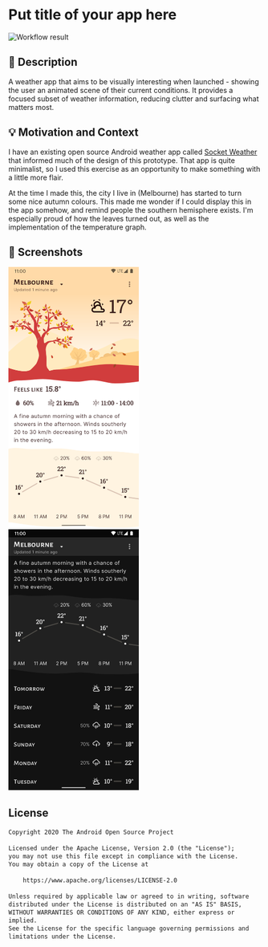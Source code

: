 # Put title of your app here

<!--- Replace <OWNER> with your Github Username and <REPOSITORY> with the name of your repository. -->
<!--- You can find both of these in the url bar when you open your repository in github. -->
![Workflow result](https://github.com/chris-horner/weather-challenge/workflows/Check/badge.svg)


## :scroll: Description
<!--- Describe your app in one or two sentences -->
A weather app that aims to be visually interesting when launched - showing the user an animated scene of their current conditions. It provides a focused subset of weather information, reducing clutter and surfacing what matters most.

## :bulb: Motivation and Context
<!--- Optionally point readers to interesting parts of your submission. -->
<!--- What are you especially proud of? -->
I have an existing open source Android weather app called [Socket Weather](https://github.com/chris-horner/SocketWeather) that informed much of the design of this prototype. That app is quite minimalist, so I used this exercise as an opportunity to make something with a little more flair.

At the time I made this, the city I live in (Melbourne) has started to turn some nice autumn colours. This made me wonder if I could display this in the app somehow, and remind people the southern hemisphere exists. I'm especially proud of how the leaves turned out, as well as the implementation of the temperature graph.

## :camera_flash: Screenshots
<!-- You can add more screenshots here if you like -->
<img src="/results/screenshot_1.png" width="260">&emsp;<img src="/results/screenshot_2.png" width="260">

## License
```
Copyright 2020 The Android Open Source Project

Licensed under the Apache License, Version 2.0 (the "License");
you may not use this file except in compliance with the License.
You may obtain a copy of the License at

    https://www.apache.org/licenses/LICENSE-2.0

Unless required by applicable law or agreed to in writing, software
distributed under the License is distributed on an "AS IS" BASIS,
WITHOUT WARRANTIES OR CONDITIONS OF ANY KIND, either express or implied.
See the License for the specific language governing permissions and
limitations under the License.
```
